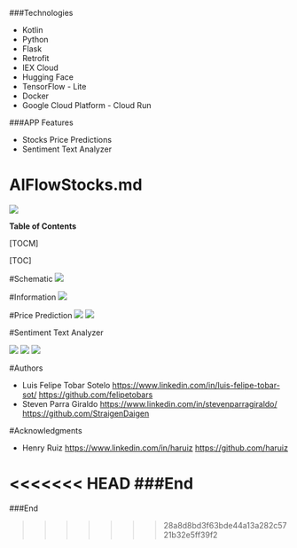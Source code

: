 ###Technologies
- Kotlin
- Python
- Flask
- Retrofit
- IEX Cloud
- Hugging Face
- TensorFlow - Lite
- Docker
- Google Cloud Platform - Cloud Run


###APP Features

- Stocks Price Predictions
- Sentiment Text Analyzer



# AIFlowStocks.md

![](https://i.ibb.co/mRgxx15/AI-Flow-Stocks.png)





**Table of Contents**

[TOCM]

[TOC]

#Schematic 
![](https://i.ibb.co/LvzqDqf/Project-Flow-Chart.png)


#Information
![](https://i.ibb.co/4mC0fkp/info-section.png)


#Price Prediction 
![](https://i.ibb.co/Twgmk8F/prediction-section-1.png)
![](https://i.ibb.co/gvnr4yc/prediction-section-2.png)


#Sentiment Text Analyzer

![](https://i.ibb.co/1dhHVMf/news-sentiment-1.png)
![](https://i.ibb.co/L1XgrkD/news-sentiment-2.png)
![](https://i.ibb.co/M7CM5T1/news-sentiment-3.png)


#Authors 
- Luis Felipe Tobar Sotelo
	https://www.linkedin.com/in/luis-felipe-tobar-sot/
	https://github.com/felipetobars
- Steven Parra Giraldo 
	https://www.linkedin.com/in/stevenparragiraldo/
	https://github.com/StraigenDaigen

#Acknowledgments
- Henry Ruiz 
	https://www.linkedin.com/in/haruiz
	https://github.com/haruiz

<<<<<<< HEAD
###End
=======
###End
>>>>>>> 28a8d8bd3f63bde44a13a282c5721b32e5ff39f2

